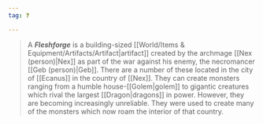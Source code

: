 ```yaml
---
tag: ❓

---
```

> A ***Fleshforge*** is a building-sized [[World/Items & Equipment/Artifacts/Artifact|artifact]] created by the archmage [[Nex (person)|Nex]] as part of the war against his enemy, the necromancer [[Geb (person)|Geb]].
> There are a number of these located in the city of [[Ecanus]] in the country of [[Nex]]. They can create monsters ranging from a humble house-[[Golem|golem]] to gigantic creatures which rival the largest [[Dragon|dragons]] in power. However, they are becoming increasingly unreliable.
> They were used to create many of the monsters which now roam the interior of that country.







